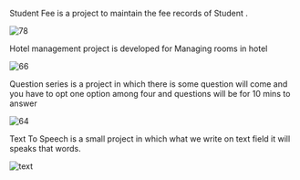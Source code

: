 Student Fee is a project to maintain the fee records of Student .



![78](https://user-images.githubusercontent.com/23303460/64701185-eceb4c00-d4c5-11e9-94d2-0630b89a4c24.JPG)



Hotel management project is developed for Managing rooms in hotel



![66](https://user-images.githubusercontent.com/23303460/64701290-2623bc00-d4c6-11e9-8a0e-773e401c432d.JPG)



Question series is a project in which there is some question will come and you have to opt one option among four and questions will be for 10 mins to answer





![64](https://user-images.githubusercontent.com/23303460/64701439-6a16c100-d4c6-11e9-808b-14dace0a2a63.JPG)




Text To Speech is a small project in which what we write on text field it will speaks that words.





![text](https://user-images.githubusercontent.com/23303460/64702789-ced31b00-d4c8-11e9-847d-1222b014f729.JPG)
